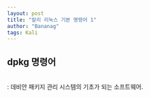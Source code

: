```yaml
---
layout: post
title: "칼리 리눅스 기본 명령어 1"
author: "Bananag"
tags: Kali
---
```


<h2>dpkg 명령어</h2><br>
: 데비안 패키지 관리 시스템의 기초가 되는 소프트웨어.<br><br>

